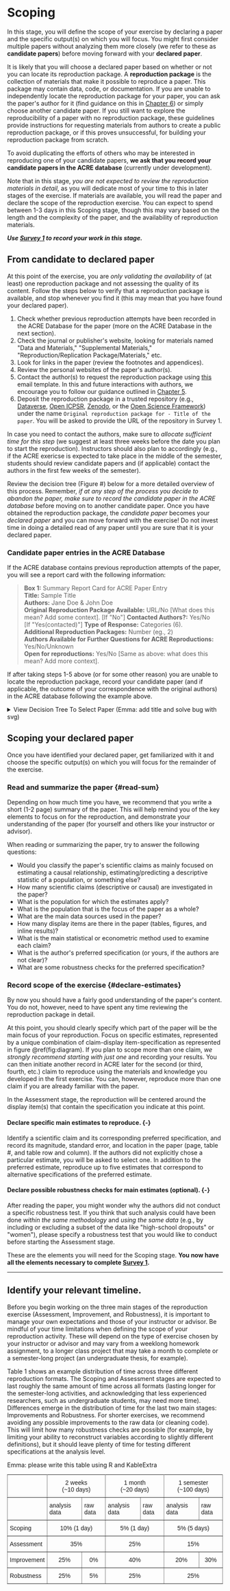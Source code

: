 # Scoping

In this stage, you will define the scope of your exercise by declaring a paper and the specific output(s) on which you will focus. You might first consider multiple papers without analyzing them more closely (we refer to these as **candidate papers**) before moving forward with your **declared paper**. 

It is likely that you will choose a declared paper based on whether or not you can locate its reproduction package. A **reproduction package** is the collection of materials that make it possible to reproduce a paper. This package may contain data, code, or documentation. If you are unable to independently locate the reproduction package for your paper, you can ask the paper's author for it (find guidance on this in [Chapter 6](https://bitss.github.io/ACRE/guidance-for-a-constructive-exchange-between-reproducers-and-original-authors.html)) or simply choose another candidate paper. If you still want to explore the reproducibility of a paper with no reproduction package, these guidelines provide instructions for requesting materials from authors to create a public reproduction package, or if this proves unsuccessful, for building your reproduction package from scratch.

To avoid duplicating the efforts of others who may be interested in reproducing one of your candidate papers, **we ask that you record your candidate papers in the ACRE database** (currently under development). 

Note that in this stage, *you are not expected to review the reproduction materials in detail*, as you will dedicate most of your time to this in later stages of the exercise. If materials are available, you will read the paper and declare the scope of the reproduction exercise. You can expect to spend between 1-3 days in this Scoping stage, though this may vary based on the length and the complexity of the paper, and the availability of reproduction materials.

***Use [Survey 1](https://berkeley.qualtrics.com/jfe/form/SV_2bO83uJvU9ZiTXv) to record your work in this stage.***

## From candidate to declared paper

At this point of the exercise, you are *only validating the availability* of (at least) one reproduction package and not assessing the quality of its content. Follow the steps below to verify that a reproduction package is available, and stop whenever you find it (this may mean that you have found your declared paper).

  1. Check whether previous reproduction attempts have been recorded in the ACRE Database for the paper (more on the ACRE Database in the next section).
  2. Check the journal or publisher's website, looking for materials named "Data and Materials," "Supplemental Materials," "Reproduction/Replication Package/Materials," etc.  
  3. Look for links in the paper (review the footnotes and appendices).  
  4. Review the personal websites of the paper's author(s).
  5. Contact the author(s) to request the reproduction package using [this](https://bitss.github.io/ACRE/guidance-for-a-constructive-exchange-between-reproducers-and-original-authors.html#contacting-the-original-authors-when-there-is-no-reproduction-package) email template. In this and future interactions with authors, we encourage you to follow our guidance outlined in [Chapter 5](https://bitss.github.io/ACRE/guidance-for-a-constructive-exchange-between-reproducers-and-original-authors.html#contacting-the-original-authors-when-there-is-no-reproduction-package).
  6. Deposit the reproduction package in a trusted repository (e.g., [Dataverse](https://dataverse.org/), [Open ICPSR](https://www.openicpsr.org/openicpsr/), [Zenodo](https://zenodo.org/), or the [Open Science Framework](https://osf.io/)) under the name `Original reproduction package for - Title of the paper`. You will be asked to provide the URL of the repository in Survey 1. 
  
In case you need to contact the authors, make sure to *allocate sufficient time for this step* (we suggest at least three weeks before the date you plan to start the reproduction). Instructors should also plan to accordingly (e.g., if the ACRE exericse is expected to take place in the middle of the semester, students should review candidate papers and (if applicable) contact the authors in the first few weeks of the semester).
  
Review the decision tree (Figure #) below for a more detailed overview of this process. Remember, *if at any step of the process you decide to abandon the paper, make sure to record the candidate paper in the ACRE database* before moving on to another candidate paper. Once you have obtained the reproduction package, the *candidate paper* becomes your *declared paper* and you can move forward with the exercise! Do not invest time in doing a detailed read of any paper until you are sure that it is your declared paper. 

### Candidate paper entries in the ACRE Database

If the ACRE database contains previous reproduction attempts of the paper, you will see a report card with the following information:   

>**Box 1:** Summary Report Card for ACRE Paper Entry     
> **Title:**  Sample Title   
> **Authors:**  Jane Doe & John Doe  
> **Original Reproduction Package Available:** URL/No [What does this mean? Add some context]. 
> [If "No"] **Contacted Authors?:** Yes/No  
> [If "Yes(contacted)"] **Type of Response:** Categories (6).  
> **Additional Reproduction Packages:** Number (eg., 2)   
> **Authors Available for Further Questions for ACRE Reproductions:** Yes/No/Unknown   
> **Open for reproductions:** Yes/No  [Same as above: what does this mean? Add more context].

If after taking steps 1-5 above (or for some other reason) you are unable to locate the reproduction package, record your candidate paper (and if applicable, the outcome of your correspondence with the original authors) in the ACRE database following the example above. 

<details><summary>View Decision Tree To Select Paper (Emma: add title and solve bug with svg) </summary>



![](candidate-to-declared-paper.png)

</details>

<!-- Emma there is a bug that breaks this itemization below when building the book (it works fine when knighting single doc). Please think of a solution-->

## Scoping your declared paper  

Once you have identified your declared paper, get familiarized with it and choose the specific output(s) on which you will focus for the remainder of the exercise.

### Read and summarize the paper {#read-sum}

Depending on how much time you have, we recommend that you write a short (1-2 page) summary of the paper. This will help remind you of the key elements to focus on for the reproduction, and demonstrate your understanding of the paper (for yourself and others like your instructor or advisor).

When reading or summarizing the paper, try to answer the following questions:  

 - Would you classify the paper's scientific claims as mainly focused on estimating a causal relationship, estimating/predicting a descriptive statistic of a population, or something else? 
 - How many scientific claims (descriptive or causal) are investigated in the paper? 
 - What is the population for which the estimates apply?
 - What is the population that is the focus of the paper as a whole?
 - What are the main data sources used in the paper?
 - How many display items are there in the paper (tables, figures, and inline results)?  
 - What is the main statistical or econometric method used to examine each claim?
 - What is the author's preferred specification (or yours, if the authors are not clear)?
 - What are some robustness checks for the preferred specification?
 
### Record scope of the exercise {#declare-estimates}

By now you should have a fairly good understanding of the paper's content. You do not, however, need to have spent any time reviewing the reproduction package in detail.

At this point, you should clearly specify which part of the paper will be the main focus of your reproduction. Focus on specific estimates, represented by a unique combination of claim-display item-specification as represented in figure \@ref(fig:diagram). If you plan to scope more than one claim, *we strongly recommend starting with just one* and recording your results. You can then initiate another record in ACRE later for the second (or third, fourth, etc.) claim to reproduce using the materials and knowledge you developed in the first exercise. You can, however, reproduce more than one claim if you are already familiar with the paper.

In the Assessment stage, the reproduction will be centered around the display item(s) that contain the specification you indicate at this point.
    
#### Declare specific main estimates to reproduce. {-}    

Identify a scientific claim and its corresponding preferred specification, and record its magnitude, standard error, and location in the paper (page, table #, and table row and column). If the authors did not explicitly chose a particular estimate, you will be asked to select one. In addition to the preferred estimate, reproduce up to five estimates that correspond to alternative specifications of the preferred estimate. 


#### Declare possible robustness checks for main estimates (optional). {-}  
After reading the paper, you might wonder why the authors did not conduct a specific robustness test. If you think that such analysis could have been done *within the same methodology* and *using the same data* (e.g., by including or excluding a subset of the data like "high-school dropouts" or "women"), please specify a robustness test that you would like to conduct before starting the Assessment stage.  

These are the elements you will need for the Scoping stage. **You now have all the elements necessary to complete [Survey 1](https://berkeley.qualtrics.com/jfe/form/SV_2bO83uJvU9ZiTXv).** 

-----

## Identify your relevant timeline.  

Before you begin working on the three main stages of the reproduction exercise (Assessment, Improvement, and Robustness), it is important to manage your own expectations and those of your instructor or advisor. Be mindful of your time limitations when defining the scope of your reproduction activity. These will depend on the type of exercise chosen by your instructor or advisor and may vary from a weeklong homework assignment, to a longer class project that may take a month to complete or a semester-long project (an undergraduate thesis, for example).

Table 1 shows an example distribution of time across three different reproduction formats. The Scoping and Assessment stages are expected to last roughly the same amount of time across all formats (lasting longer for the semester-long activities, and acknowledging that less experienced researchers, such as undergraduate students, may need more time). Differences emerge in the distribution of time for the last two main stages: Improvements and Robustness. For shorter exercises, we recommend avoiding any possible improvements to the raw data (or cleaning code). This will limit how many robustness checks are possible (for example, by limiting your ability to reconstruct variables according to slightly different definitions), but it should leave plenty of time for testing different specifications at the analysis level. 

Emma: please write this table using R and KableExtra

<style type="text/css">
.tg  {border-collapse:collapse;border-spacing:0;}
.tg td{font-family:Arial, sans-serif;font-size:14px;padding:10px 5px;border-style:solid;border-width:1px;overflow:hidden;word-break:normal;border-color:black;}
.tg th{font-family:Arial, sans-serif;font-size:14px;font-weight:normal;padding:10px 5px;border-style:solid;border-width:1px;overflow:hidden;word-break:normal;border-color:black;}
.tg .tg-baqh{text-align:center;vertical-align:top}
.tg .tg-c3ow{border-color:inherit;text-align:center;vertical-align:top}
.tg .tg-0pky{border-color:inherit;text-align:left;vertical-align:top}
.tg .tg-dvpl{border-color:inherit;text-align:right;vertical-align:top}
.tg .tg-0lax{text-align:left;vertical-align:top}
</style>
<table class="tg">
  <tr>
    <th class="tg-0pky"></th>
    <th class="tg-c3ow" colspan="2">2 weeks <br> (~10 days)</th>
    <th class="tg-c3ow" colspan="2">1 month <br> (~20 days)</th>
    <th class="tg-c3ow" colspan="2">1 semester <br> (~100 days)</th>
  </tr>
  <tr>
    <td class="tg-0pky"></td>
    <td class="tg-0pky">analysis data</td>
    <td class="tg-0pky">raw data</td>
    <td class="tg-0pky">analysis data</td>
    <td class="tg-0pky">raw data</td>
    <td class="tg-0pky">analysis data</td>
    <td class="tg-0pky">raw data</td>
  </tr>
  <tr>
    <td class="tg-0pky">Scoping</td>
    <td class="tg-c3ow" colspan="2">10% (1 day)</td>
    <td class="tg-c3ow" colspan="2">5% (1 day)</td>
    <td class="tg-c3ow" colspan="2">5% (5 days)</td>
  </tr>
  <tr>
    <td class="tg-0pky">Assessment</td>
    <td class="tg-c3ow" colspan="2">35%</td>
    <td class="tg-c3ow" colspan="2">25%</td>
    <td class="tg-c3ow" colspan="2">15%</td>
  </tr>
  <tr>
    <td class="tg-0pky">Improvement</td>
    <td class="tg-c3ow">25%</td>
    <td class="tg-c3ow">0%</td>
    <td class="tg-c3ow" colspan="2">40%</td>
    <td class="tg-c3ow">20%</td>
    <td class="tg-c3ow">30%</td>
  </tr>
  <tr>
    <td class="tg-0pky">Robustness</td>
    <td class="tg-c3ow">25%</td>
    <td class="tg-c3ow">5%</td>
    <td class="tg-c3ow" colspan="2">25%</td>
    <td class="tg-c3ow" colspan="2">25%</td>
  </tr>
</table>


 
 
